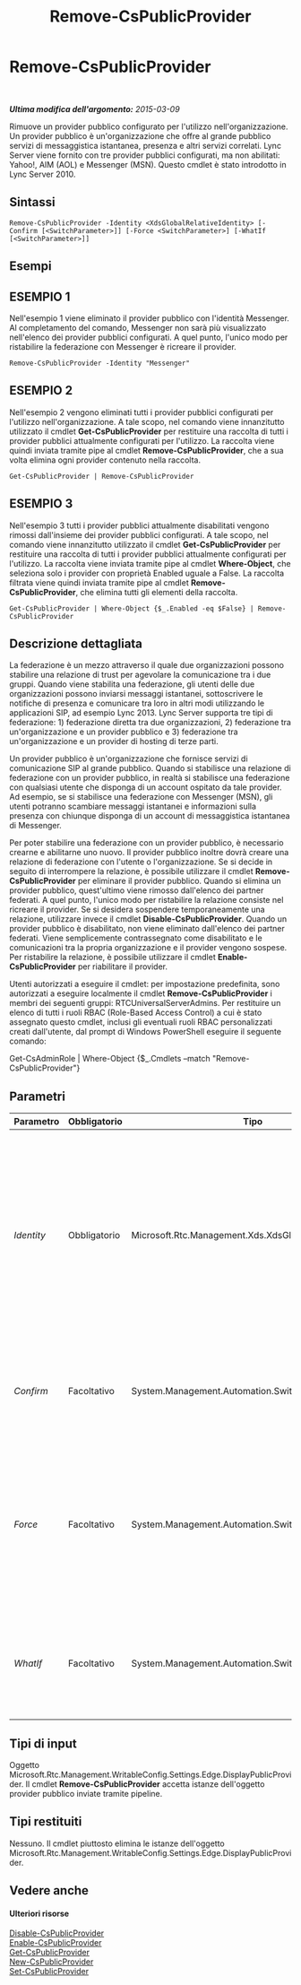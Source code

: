 ﻿---
title: Remove-CsPublicProvider
TOCTitle: Remove-CsPublicProvider
ms:assetid: b9eec2f4-cf36-41b7-8023-67790cc8d4cd
ms:mtpsurl: https://technet.microsoft.com/it-it/library/Gg412906(v=OCS.15)
ms:contentKeyID: 49301789
ms.date: 08/24/2015
mtps_version: v=OCS.15
ms.translationtype: HT
---

# Remove-CsPublicProvider

 

_**Ultima modifica dell'argomento:** 2015-03-09_

Rimuove un provider pubblico configurato per l'utilizzo nell'organizzazione. Un provider pubblico è un'organizzazione che offre al grande pubblico servizi di messaggistica istantanea, presenza e altri servizi correlati. Lync Server viene fornito con tre provider pubblici configurati, ma non abilitati: Yahoo\!, AIM (AOL) e Messenger (MSN). Questo cmdlet è stato introdotto in Lync Server 2010.

## Sintassi

    Remove-CsPublicProvider -Identity <XdsGlobalRelativeIdentity> [-Confirm [<SwitchParameter>]] [-Force <SwitchParameter>] [-WhatIf [<SwitchParameter>]]

## Esempi

## ESEMPIO 1

Nell'esempio 1 viene eliminato il provider pubblico con l'identità Messenger. Al completamento del comando, Messenger non sarà più visualizzato nell'elenco dei provider pubblici configurati. A quel punto, l'unico modo per ristabilire la federazione con Messenger è ricreare il provider.

    Remove-CsPublicProvider -Identity "Messenger"

## ESEMPIO 2

Nell'esempio 2 vengono eliminati tutti i provider pubblici configurati per l'utilizzo nell'organizzazione. A tale scopo, nel comando viene innanzitutto utilizzato il cmdlet **Get-CsPublicProvider** per restituire una raccolta di tutti i provider pubblici attualmente configurati per l'utilizzo. La raccolta viene quindi inviata tramite pipe al cmdlet **Remove-CsPublicProvider**, che a sua volta elimina ogni provider contenuto nella raccolta.

    Get-CsPublicProvider | Remove-CsPublicProvider

## ESEMPIO 3

Nell'esempio 3 tutti i provider pubblici attualmente disabilitati vengono rimossi dall'insieme dei provider pubblici configurati. A tale scopo, nel comando viene innanzitutto utilizzato il cmdlet **Get-CsPublicProvider** per restituire una raccolta di tutti i provider pubblici attualmente configurati per l'utilizzo. La raccolta viene inviata tramite pipe al cmdlet **Where-Object**, che seleziona solo i provider con proprietà Enabled uguale a False. La raccolta filtrata viene quindi inviata tramite pipe al cmdlet **Remove-CsPublicProvider**, che elimina tutti gli elementi della raccolta.

    Get-CsPublicProvider | Where-Object {$_.Enabled -eq $False} | Remove-CsPublicProvider

## Descrizione dettagliata

La federazione è un mezzo attraverso il quale due organizzazioni possono stabilire una relazione di trust per agevolare la comunicazione tra i due gruppi. Quando viene stabilita una federazione, gli utenti delle due organizzazioni possono inviarsi messaggi istantanei, sottoscrivere le notifiche di presenza e comunicare tra loro in altri modi utilizzando le applicazioni SIP, ad esempio Lync 2013. Lync Server supporta tre tipi di federazione: 1) federazione diretta tra due organizzazioni, 2) federazione tra un'organizzazione e un provider pubblico e 3) federazione tra un'organizzazione e un provider di hosting di terze parti.

Un provider pubblico è un'organizzazione che fornisce servizi di comunicazione SIP al grande pubblico. Quando si stabilisce una relazione di federazione con un provider pubblico, in realtà si stabilisce una federazione con qualsiasi utente che disponga di un account ospitato da tale provider. Ad esempio, se si stabilisce una federazione con Messenger (MSN), gli utenti potranno scambiare messaggi istantanei e informazioni sulla presenza con chiunque disponga di un account di messaggistica istantanea di Messenger.

Per poter stabilire una federazione con un provider pubblico, è necessario crearne e abilitarne uno nuovo. Il provider pubblico inoltre dovrà creare una relazione di federazione con l'utente o l'organizzazione. Se si decide in seguito di interrompere la relazione, è possibile utilizzare il cmdlet **Remove-CsPublicProvider** per eliminare il provider pubblico. Quando si elimina un provider pubblico, quest'ultimo viene rimosso dall'elenco dei partner federati. A quel punto, l'unico modo per ristabilire la relazione consiste nel ricreare il provider. Se si desidera sospendere temporaneamente una relazione, utilizzare invece il cmdlet **Disable-CsPublicProvider**. Quando un provider pubblico è disabilitato, non viene eliminato dall'elenco dei partner federati. Viene semplicemente contrassegnato come disabilitato e le comunicazioni tra la propria organizzazione e il provider vengono sospese. Per ristabilire la relazione, è possibile utilizzare il cmdlet **Enable-CsPublicProvider** per riabilitare il provider.

Utenti autorizzati a eseguire il cmdlet: per impostazione predefinita, sono autorizzati a eseguire localmente il cmdlet **Remove-CsPublicProvider** i membri dei seguenti gruppi: RTCUniversalServerAdmins. Per restituire un elenco di tutti i ruoli RBAC (Role-Based Access Control) a cui è stato assegnato questo cmdlet, inclusi gli eventuali ruoli RBAC personalizzati creati dall'utente, dal prompt di Windows PowerShell eseguire il seguente comando:

Get-CsAdminRole | Where-Object {$\_.Cmdlets –match "Remove-CsPublicProvider"}

## Parametri


<table>
<colgroup>
<col style="width: 25%" />
<col style="width: 25%" />
<col style="width: 25%" />
<col style="width: 25%" />
</colgroup>
<thead>
<tr class="header">
<th>Parametro</th>
<th>Obbligatorio</th>
<th>Tipo</th>
<th>Descrizione</th>
</tr>
</thead>
<tbody>
<tr class="odd">
<td><p><em>Identity</em></p></td>
<td><p>Obbligatorio</p></td>
<td><p>Microsoft.Rtc.Management.Xds.XdsGlobalRelativeIdentity</p></td>
<td><p>Identificatore univoco per il provider pubblico da eliminare. Il valore di questo parametro in genere corrisponde al nome del sito Web che fornisce i servizi, ad esempio Yahoo!, AOL, MSN e così via.</p></td>
</tr>
<tr class="even">
<td><p><em>Confirm</em></p></td>
<td><p>Facoltativo</p></td>
<td><p>System.Management.Automation.SwitchParameter</p></td>
<td><p>Viene visualizzata una richiesta di conferma prima di eseguire il comando.</p></td>
</tr>
<tr class="odd">
<td><p><em>Force</em></p></td>
<td><p>Facoltativo</p></td>
<td><p>System.Management.Automation.SwitchParameter</p></td>
<td><p>Consente di evitare la visualizzazione di qualunque messaggio di errore non grave che potrebbe essere generato nel corso dell'esecuzione del comando.</p></td>
</tr>
<tr class="even">
<td><p><em>WhatIf</em></p></td>
<td><p>Facoltativo</p></td>
<td><p>System.Management.Automation.SwitchParameter</p></td>
<td><p>Descrive ciò che accadrebbe se si eseguisse il comando senza eseguirlo realmente.</p></td>
</tr>
</tbody>
</table>


## Tipi di input

Oggetto Microsoft.Rtc.Management.WritableConfig.Settings.Edge.DisplayPublicProvider. Il cmdlet **Remove-CsPublicProvider** accetta istanze dell'oggetto provider pubblico inviate tramite pipeline.

## Tipi restituiti

Nessuno. Il cmdlet piuttosto elimina le istanze dell'oggetto Microsoft.Rtc.Management.WritableConfig.Settings.Edge.DisplayPublicProvider.

## Vedere anche

#### Ulteriori risorse

[Disable-CsPublicProvider](disable-cspublicprovider.md)  
[Enable-CsPublicProvider](enable-cspublicprovider.md)  
[Get-CsPublicProvider](get-cspublicprovider.md)  
[New-CsPublicProvider](new-cspublicprovider.md)  
[Set-CsPublicProvider](set-cspublicprovider.md)

